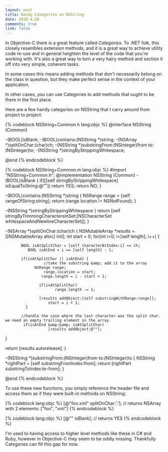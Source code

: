 ```yaml
--- 
layout: post
title: Handy Categories on NSString
date: 2010-4-20
comments: true
link: false
---
```

In Objective-C there is a great feature called _Categories_. To .NET folk, this closely resembles extension methods, and it is a great way to achieve utility code re-use and in general heighten the level of the code that you're working with. It's also a great way to turn a very hairy method and section it off into very simple, coherent tasks.

In some cases this means adding methods that don't necessarily belong on the class in question, but they make perfect sense in the context of your application.

In other cases, you can use Categories to add methods that ought to be there in the first place.

Here are a few handy categories on NSString that I carry around from project to project:

{% codeblock NSString+Common.h lang:objc %}
@interface NSString (Common)

-(BOOL)isBlank;
-(BOOL)contains:(NSString *)string;
-(NSArray *)splitOnChar:(char)ch;
-(NSString *)substringFrom:(NSInteger)from to:(NSInteger)to;
-(NSString *)stringByStrippingWhitespace;

@end
{% endcodeblock %}

{% codeblock NSString+Common.m lang:objc %}
#import "NSString+Common.h";
@implementation NSString (Common)
-(BOOL)isBlank {
  if([[self stringByStrippingWhitespace] isEqualToString:@""])
    return YES;
  return NO;
}

-(BOOL)contains:(NSString *)string {
        NSRange range = [self rangeOfString:string];
       return (range.location != NSNotFound);
}

-(NSString *)stringByStrippingWhitespace {
      return [self stringByTrimmingCharactersInSet:[NSCharacterSet whitespaceAndNewlineCharacterSet]];
}

-(NSArray *)splitOnChar:(char)ch {
    NSMutableArray *results = [[NSMutableArray alloc] init];
   int start = 0;
     for(int i=0; i&lt;[self length]; i++) {
            
           BOOL isAtSplitChar = [self characterAtIndex:i] == ch;
              BOOL isAtEnd = i == [self length] - 1;
                             
           if(isAtSplitChar || isAtEnd) {
                     //take the substring &amp; add it to the array
                 NSRange range;
                     range.location = start;
                    range.length = i - start + 1;
                      
                   if(isAtSplitChar)
                          range.length -= 1;
                 
                   [results addObject:[self substringWithRange:range]];
                       start = i + 1;
             }
          
           //handle the case where the last character was the split char.  we need an empty trailing element in the array.
            if(isAtEnd &amp;&amp; isAtSplitChar)
                       [results addObject:@""];
   }

   return [results autorelease];
}

-(NSString *)substringFrom:(NSInteger)from to:(NSInteger)to {
  NSString *rightPart = [self substringFromIndex:from];
  return [rightPart substringToIndex:to-from];
}

@end
{% endcodeblock %}


To use these new functions, you simply reference the header file and access them as if they were built-in methods on NSString:

{% codeblock lang:objc %}
[@"foo.xml" splitOnChar:'.']; // returns NSArray with 2 elements: ["foo", "xml"]
{% endcodeblock %}

{% codeblock lang:objc %}
[@"" isBlank]; // returns YES
{% endcodeblock %}

I'm used to having access to higher level methods like these in C# and Ruby, however in Objective-C they seem to be oddly missing. Thankfully Categories can fill this gap for now.
